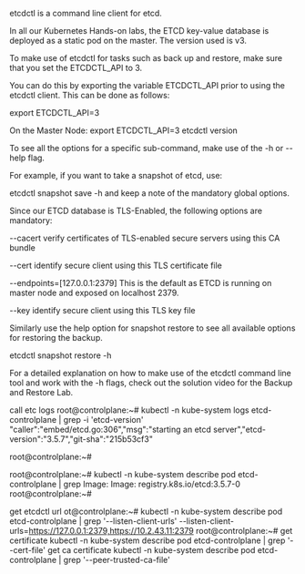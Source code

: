 etcdctl is a command line client for etcd.


In all our Kubernetes Hands-on labs, the ETCD key-value database is deployed as a static pod on the master. The version used is v3.

To make use of etcdctl for tasks such as back up and restore, make sure that you set the ETCDCTL_API to 3.


You can do this by exporting the variable ETCDCTL_API prior to using the etcdctl client. This can be done as follows:

export ETCDCTL_API=3

On the Master Node:
export ETCDCTL_API=3
etcdctl version

To see all the options for a specific sub-command, make use of the -h or --help flag.


For example, if you want to take a snapshot of etcd, use:

etcdctl snapshot save -h and keep a note of the mandatory global options.


Since our ETCD database is TLS-Enabled, the following options are mandatory:

--cacert                                                verify certificates of TLS-enabled secure servers using this CA bundle

--cert                                                    identify secure client using this TLS certificate file

--endpoints=[127.0.0.1:2379]          This is the default as ETCD is running on master node and exposed on localhost 2379.

--key                                                      identify secure client using this TLS key file



Similarly use the help option for snapshot restore to see all available options for restoring the backup.

etcdctl snapshot restore -h

For a detailed explanation on how to make use of the etcdctl command line tool and work with the -h flags, check out the solution video for the Backup and Restore Lab.

call etc logs
root@controlplane:~# kubectl -n kube-system logs etcd-controlplane | grep -i 'etcd-version'
"caller":"embed/etcd.go:306","msg":"starting an etcd server","etcd-version":"3.5.7","git-sha":"215b53cf3"

root@controlplane:~# 

root@controlplane:~# kubectl -n kube-system describe pod etcd-controlplane | grep Image:
    Image:         registry.k8s.io/etcd:3.5.7-0
root@controlplane:~#

get etcdctl url 
ot@controlplane:~# kubectl -n kube-system describe pod etcd-controlplane | grep '\--listen-client-urls'
      --listen-client-urls=https://127.0.0.1:2379,https://10.2.43.11:2379
root@controlplane:~#
get certificate 
kubectl -n kube-system describe pod etcd-controlplane | grep '\--cert-file'
get ca certificate 
kubectl -n kube-system describe pod etcd-controlplane | grep '\--peer-trusted-ca-file'